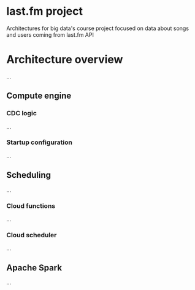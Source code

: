 # last.fm project
Architectures for big data's course project focused on data about songs and users coming from last.fm API

# Architecture overview
...
## Compute engine
### CDC logic
...
### Startup configuration
...
## Scheduling
...

### Cloud functions
...

### Cloud scheduler
...
## Apache Spark
...